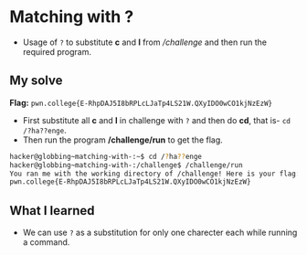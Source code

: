 # Matching with ?
- Usage of `?` to substitute **c** and **l** from */challenge* and then run the required program.

## My solve
**Flag:** `pwn.college{E-RhpDAJ5I8bRPLcLJaTp4LS21W.QXyIDO0wCO1kjNzEzW}`

- First substitute all **c** and **l** in challenge with `?` and then do **cd**, that is- `cd /?ha??enge`.
- Then run the program **/challenge/run** to get the flag.
```bash
hacker@globbing~matching-with-:~$ cd /?ha??enge
hacker@globbing~matching-with-:/challenge$ /challenge/run
You ran me with the working directory of /challenge! Here is your flag:
pwn.college{E-RhpDAJ5I8bRPLcLJaTp4LS21W.QXyIDO0wCO1kjNzEzW}
```

## What I learned
- We can use `?` as a substitution for only one charecter each while running a command.

